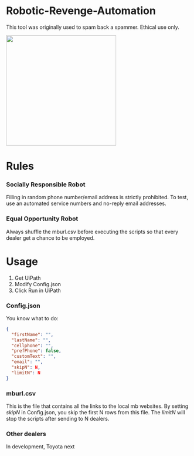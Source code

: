 ﻿# Robotic-Revenge-Automation

This tool was originally used to spam back a spammer. Ethical use only.

<img src="https://github.com/Cosxin/Robotic-Revenge-Automation/tree/master/MB/example.gif" width="300" height="300" />

# Rules

### Socially Responsible Robot
Filling in random phone number/email address is strictly prohibited. To test, use an automated service numbers and no-reply email addresses.

### Equal Opportunity Robot
Always shuffle the mburl.csv before executing the scripts so that every dealer get a chance to be employed.
# Usage

1. Get UiPath
2. Modify Config.json
3. Click Run in UiPath

### Config.json
You know what to do:
```json
{
  "firstName": "",
  "lastName": "",
  "cellphone": "",
  "prefPhone": false,
  "customText": "",
  "email": "",
  "skipN": N,
  "limitN": N
}
```
### mburl.csv

This is the file that contains all the links to the local mb websites.  By setting *skipN* in Config.json, you skip the first N rows from this file. The *limitN* will stop the scripts after sending to N dealers.

### Other dealers

In development, Toyota next
